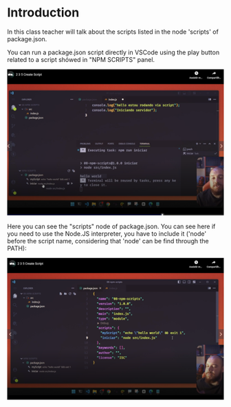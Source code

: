# Introduction

In this class teacher will talk about the scripts listed in the node 'scripts' of package.json.

You can run a package.json script directly in VSCode using the play button related to a script shówed in "NPM SCRIPTS" panel.

![running a package.json script directly in VSCode](images/running-a-npm-script-directly-in-vscode.png)

Here you can see the "scripts" node of package.json. You can see here if you need to use the Node.JS interpreter, you have to include it ('node' before the script name, considering that 'node' can be find through the PATH):

![package.json scripts](images/example-of-package-json-script.png)
